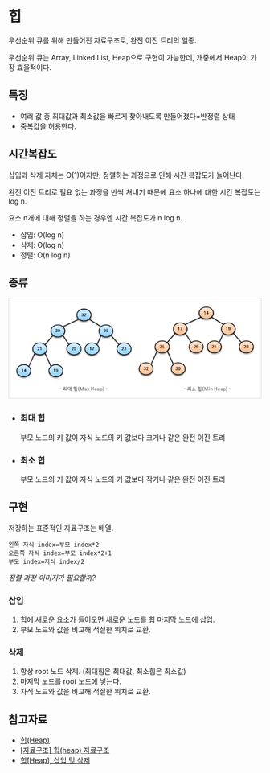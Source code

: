 # 힙

우선순위 큐를 위해 만들어진 자료구조로, 완전 이진 트리의 일종.

우선순위 큐는 Array, Linked List, Heap으로 구현이 가능한데, 개중에서 Heap이 가장 효율적이다.

## 특징

- 여러 값 중 최대값과 최소값을 빠르게 찾아내도록 만들어졌다=반정렬 상태
- 중복값을 허용한다.

## 시간복잡도

삽입과 삭제 자체는 O(1)이지만, 정렬하는 과정으로 인해 시간 복잡도가 늘어난다.

완전 이진 트리로 필요 없는 과정을 반씩 쳐내기 때문에 요소 하나에 대한 시간 복잡도는 log n.

요소 n개에 대해 정렬을 하는 경우엔 시간 복잡도가 n log n.

- 삽입: O(log n)
- 삭제: O(log n)
- 정렬: O(n log n)

## 종류

![alt text](source/image.png)

- ### 최대 힙
  부모 노드의 키 값이 자식 노드의 키 값보다 크거나 같은 완전 이진 트리
- ### 최소 힙
  부모 노드의 키 값이 자식 노드의 키 값보다 작거나 같은 완전 이진 트리

## 구현

저장하는 표준적인 자료구조는 배열.

```
왼쪽 자식 index=부모 index*2
오른쪽 자식 index=부모 index*2+1
부모 index=자식 index/2
```

_정렬 과정 이미지가 필요할까?_

### 삽입

1. 힙에 새로운 요소가 들어오면 새로운 노드를 힙 마지막 노드에 삽입.
2. 부모 노드와 값을 비교해 적절한 위치로 교환.

### 삭제

1. 항상 root 노드 삭제. (최대힙은 최대값, 최소힙은 최소값)
2. 마지막 노드를 root 노드에 넣는다.
3. 자식 노드와 값을 비교해 적절한 위치로 교환.

## 참고자료

- [힙(Heap)](https://gyoogle.dev/blog/computer-science/data-structure/Heap.html)
- [[자료구조] 힙(heap) 자료구조](https://mjmjmj98.tistory.com/154)
- [힙[Heap], 삽입 및 삭제](https://johoonday.tistory.com/129)
